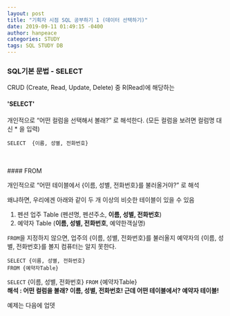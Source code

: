 ```yaml
---
layout: post
title: "기획자 시점 SQL 공부하기 1 (데이터 선택하기)"
date: 2019-09-11 01:49:15 -0400
author: hanpeace
categories: STUDY
tags: SQL STUDY DB
---
```


### SQL기본 문법 - SELECT
CRUD (Create, Read, Update, Delete) 중
R(Read)에 해당하는

#### 'SELECT'
개인적으로 “어떤 컬럼을 선택해서 볼래?” 로 해석한다.
(모든 컬럼을 보려면 컬럼명 대신 * 을 입력)

```
SELECT  {이름, 성별, 전화번호}
```
<br>
<br>
#### FROM

개인적으로 “어떤 테이블에서 {이름, 성별, 전화번호}를 불러올거야?” 로 해석

왜냐하면, 우리에겐  아래와 같이 두 개 이상의 비슷한 테이블이 있을 수 있음
1. 펜션 업주 Table (펜션명, 펜션주소, **이름, 성별, 전화번호**)
2. 예약자 Table (**이름, 성별, 전화번호**, 예약한객실명)


`FROM`을 지정하지 않으면, 업주의 {이름, 성별, 전화번호}를 불러올지 예약자의 {이름, 성별, 전화번호}를 볼지 컴퓨터는 알지 못한다.

```
SELECT {이름, 성별, 전화번호}
FROM {예약자Table}
```

`SELECT` {이름, 성별, 전화번호} `FROM` {예약자Table} <br>
**해석 : 어떤 컬럼을 볼래? 이름, 성별, 전화번호! 근데 어떤 테이블에서? 예약자 테이블!**

예제는 다음에 업뎃
